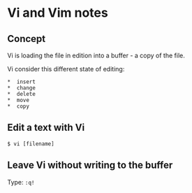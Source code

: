 Vi and Vim notes
================

Concept
-------
Vi is loading the file in edition into a buffer - a copy of the file.

Vi consider this different state of editing: 

	*  insert
	*  change
	*  delete
	*  move
	*  copy

Edit a text with Vi
-------------------

`$ vi [filename]`

Leave Vi without writing to the buffer
--------------------------------------

Type: `:q!`

